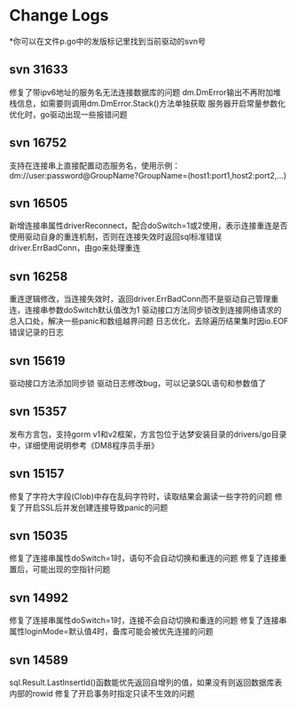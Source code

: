 # Change Logs

*你可以在文件p.go中的发版标记里找到当前驱动的svn号

## svn 31633
修复了带ipv6地址的服务名无法连接数据库的问题
dm.DmError输出不再附加堆栈信息，如需要则调用dm.DmError.Stack()方法单独获取
服务器开启常量参数化优化时，go驱动出现一些报错问题

## svn 16752
支持在连接串上直接配置动态服务名，使用示例：
dm://user:password@GroupName?GroupName=(host1:port1,host2:port2,...)

## svn 16505
新增连接串属性driverReconnect，配合doSwitch=1或2使用，表示连接重连是否使用驱动自身的重连机制，否则在连接失效时返回sql标准错误driver.ErrBadConn，由go来处理重连

## svn 16258
重连逻辑修改，当连接失效时，返回driver.ErrBadConn而不是驱动自己管理重连，连接串参数doSwitch默认值改为1
驱动接口方法同步锁改到连接网络请求的总入口处，解决一些panic和数组越界问题
日志优化，去除遍历结果集时因io.EOF错误记录的日志

## svn 15619
驱动接口方法添加同步锁
驱动日志修改bug，可以记录SQL语句和参数值了

## svn 15357
发布方言包，支持gorm v1和v2框架，方言包位于达梦安装目录的drivers/go目录中，详细使用说明参考《DM8程序员手册》

## svn 15157
修复了字符大字段(Clob)中存在乱码字符时，读取结果会漏读一些字符的问题
修复了开启SSL后并发创建连接导致panic的问题

## svn 15035
修复了连接串属性doSwitch=1时，语句不会自动切换和重连的问题
修复了连接重置后，可能出现的空指针问题

## svn 14992
修复了连接串属性doSwitch=1时，连接不会自动切换和重连的问题
修复了连接串属性loginMode=默认值4时，备库可能会被优先连接的问题

## svn 14589
sql.Result.LastInsertId()函数能优先返回自增列的值，如果没有则返回数据库表内部的rowid
修复了开启事务时指定只读不生效的问题